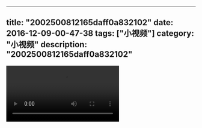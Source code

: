 
---
title: "2002500812165daff0a832102"
date: 2016-12-09-00-47-38
tags: ["小视频"]
category: "小视频"
description: "2002500812165daff0a832102"
---
<video src="http://ohtsqip0g.bkt.clouddn.com/2002500812165daff0a832102.mp4" controls="controls"></video>
